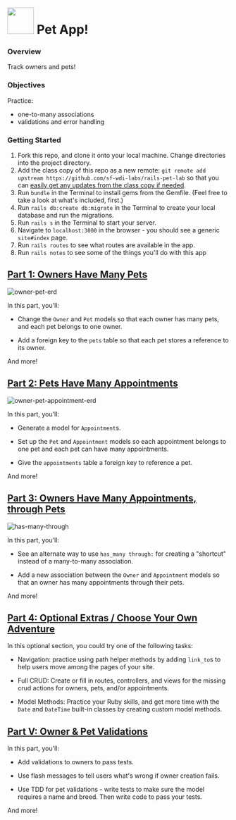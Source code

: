 # <img src="https://cloud.githubusercontent.com/assets/7833470/10899314/63829980-8188-11e5-8cdd-4ded5bcb6e36.png" height="60"> Pet App!

### Overview

Track owners and pets!

### Objectives

Practice:    
- one-to-many associations  
- validations and error handling

### Getting Started

1. Fork this repo, and clone it onto your local machine. Change directories into the project directory.
1. Add the class copy of this repo as a new remote: `git remote add upstream https://github.com/sf-wdi-labs/rails-pet-lab` so that you can [easily get any updates from the class copy if needed](https://help.github.com/articles/syncing-a-fork/).  
2. Run `bundle` in the Terminal to install gems from the Gemfile. (Feel free to take a look at what's included, first.)
3. Run `rails db:create db:migrate` in the Terminal to create your local database and run the migrations.
4. Run `rails s` in the Terminal to start your server.
5. Navigate to `localhost:3000` in the browser - you should see a generic `site#index` page.   
6. Run `rails routes` to see what routes are available in the app.
7. Run `rails notes` to see some of the things you'll do with this app

## [Part 1: Owners Have Many Pets](docs/part-1.md)

![owner-pet-erd](https://cloud.githubusercontent.com/assets/3254910/22278438/6dd48c66-e278-11e6-8ed6-d24af148672b.png)

In this part, you'll:

* Change the `Owner` and `Pet` models so that each owner has many pets, and each pet belongs to one owner.

* Add a foreign key to the `pets` table so that each pet stores a reference to its owner.  

And more!


## [Part 2: Pets Have Many Appointments](docs/part-2.md)

![owner-pet-appointment-erd](https://cloud.githubusercontent.com/assets/3254910/22278437/6bc4468c-e278-11e6-9813-1855a623a323.png)

In this part, you'll:

 * Generate a model for `Appointment`s.

 * Set up the `Pet` and `Appointment` models so each appointment belongs to one pet and each pet can have many appointments.

 * Give the `appointments` table a foreign key to reference a pet.

And more!

## [Part 3: Owners Have Many Appointments, through Pets](docs/part-3.md)

![has-many-through](https://cloud.githubusercontent.com/assets/3254910/22279369/4fbfcff4-e27f-11e6-94a9-472309b0cdb3.png)

In this part, you'll:

* See an alternate way to use `has_many through:` for creating a "shortcut" instead of a many-to-many association.

* Add a new association between the `Owner` and `Appointment` models so that an owner has many appointments through their pets.

And more!


## [Part 4: Optional Extras / Choose Your Own Adventure](docs/part-4.md)

In this optional section, you could try one of the following tasks:

* Navigation: practice using path helper methods by adding `link_to`s to help users move among the pages of your site.

* Full CRUD: Create or fill in routes, controllers, and views for the missing crud actions for owners, pets, and/or appointments.  

* Model Methods: Practice your Ruby skills, and get more time with the `Date` and `DateTime` built-in classes by creating custom model methods.

## [Part V: Owner & Pet Validations](docs/part-v.md)

In this part, you'll:

* Add validations to owners to pass tests.

* Use flash messages to tell users what's wrong if owner creation fails.

* Use TDD for pet validations - write tests to make sure the model requires a name and breed. Then write code to pass your tests.

And more!
